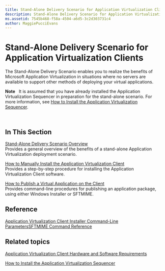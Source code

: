```yaml
---
title: Stand-Alone Delivery Scenario for Application Virtualization Clients
description: Stand-Alone Delivery Scenario for Application Virtualization Clients
ms.assetid: 7545b468-f58a-4504-a6d5-3c2d303731c4
author: MaggiePucciEvans
---
```


# Stand-Alone Delivery Scenario for Application Virtualization Clients


The Stand-Alone Delivery Scenario enables you to realize the benefits of Microsoft Application Virtualization in situations where no servers are available to support other methods of deploying your virtual applications.

**Note**  
It is assumed that you have already installed the Application Virtualization Sequencer in preparation for the stand-alone scenario. For more information, see [How to Install the Application Virtualization Sequencer](how-to-install-the-application-virtualization-sequencer.md).

 

## In This Section


<a href="" id="stand-alone-delivery-scenario-overview"></a>[Stand-Alone Delivery Scenario Overview](stand-alone-delivery-scenario-overview.md)  
Provides a general overview of the benefits of a stand-alone Application Virtualization deployment scenario.

<a href="" id="how-to-manually-install-the-application-virtualization-client"></a>[How to Manually Install the Application Virtualization Client](how-to-manually-install-the-application-virtualization-client.md)  
Provides a step-by-step procedure for installing the Application Virtualization Client software.

<a href="" id="how-to-publish-a-virtual-application-on-the-client"></a>[How to Publish a Virtual Application on the Client](how-to-publish-a-virtual-application-on-the-client.md)  
Provides command-line procedures for publishing an application package, using either Windows Installer or SFTMIME.

## Reference


[Application Virtualization Client Installer Command-Line Parameters](application-virtualization-client-installer-command-line-parameters.md)[SFTMIME Command Reference](sftmime--command-reference.md)

## Related topics


[Application Virtualization Client Hardware and Software Requirements](application-virtualization-client-hardware-and-software-requirements.md)

[How to Install the Application Virtualization Sequencer](how-to-install-the-application-virtualization-sequencer.md)

 

 





